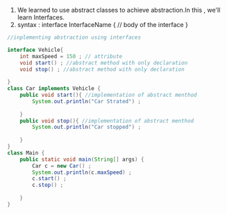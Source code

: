 1) We learned to use abstract classes to achieve abstraction.In this , we'll learn Interfaces.
2) syntax :
 interface InterfaceName {
    // body of the interface
}

```java
//inplementing abstraction using interfaces 

interface Vehicle{
    int maxSpeed = 150 ; // attribute 
    void start() ; //abstract method with only declaration 
    void stop() ; //abstract method with only declaration
    
}
class Car implements Vehicle {
    public void start(){ //implementation of abstract menthod 
        System.out.println("Car Strated") ; 
        
    }
    public void stop(){ //implementation of abstract menthod 
        System.out.println("Car stopped") ;
        
    }
}
class Main {
    public static void main(String[] args) {
        Car c = new Car() ;
        System.out.println(c.maxSpeed) ;
        c.start() ;
        c.stop() ;
        
    }
}
```
